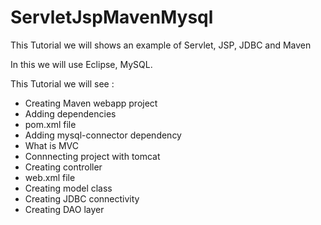 # ServletJspMavenMysql
This Tutorial we will shows an example of Servlet, JSP, JDBC and Maven

In this we will use Eclipse, MySQL.

This Tutorial we will see :
- Creating Maven webapp project
- Adding dependencies
- pom.xml file
- Adding mysql-connector dependency
- What is MVC
- Connnecting project with tomcat
- Creating controller
- web.xml file 
- Creating model class
- Creating JDBC connectivity
- Creating DAO layer
